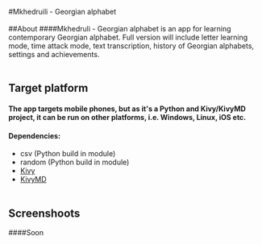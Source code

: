 #Mkhedruili - Georgian alphabet
<br><br>
##About
####Mkhedruli - Georgian alphabet is an app for learning contemporary Georgian alphabet. Full version will include letter learning mode, time attack mode, text transcription, history of Georgian alphabets, settings and achievements. 
<br><br>
## Target platform
#### The app targets mobile phones, but as it's a Python and Kivy/KivyMD project, it can be run on other platforms, i.e. Windows, Linux, iOS etc. 
#### Dependencies:
- csv (Python build in module)<br/>
- random (Python build in module)<br/>
- [Kivy](https://kivy.org/#home)    
- [KivyMD](https://kivymd.readthedocs.io/en/latest/)
<br/><br/>
## Screenshoots
####Soon